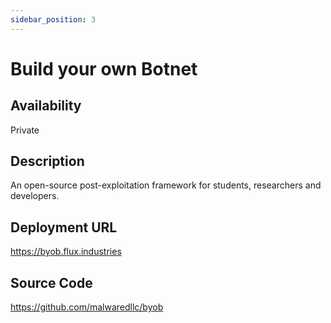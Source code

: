 ```yaml
---
sidebar_position: 3
---
```


# Build your own Botnet

## Availability
Private

## Description
An open-source post-exploitation framework for students, researchers and developers. 

## Deployment URL
https://byob.flux.industries

## Source Code
https://github.com/malwaredllc/byob